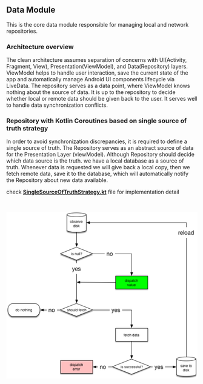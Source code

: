 ## **Data Module**

This is the core data module responsible for managing local and network repositories.



### **Architecture overview**

The clean architecture assumes separation of concerns with UI(Activity, Fragment, View), Presentation(ViewModel), and Data(Repository) layers. ViewModel helps to handle user interaction, save the current state of the app and automatically manage Android UI components lifecycle via LiveData.
The repository serves as a data point, where ViewModel knows nothing about the source of data. It is up to the repository to decide whether local or remote data should be given back to the user. It serves well to handle data synchronization conflicts.



### **Repository with Kotlin Coroutines based on single source of truth strategy**

In order to avoid synchronization discrepancies, it is required to define a single source of truth. The Repository serves as an abstract source of data for the Presentation Layer (viewModel). Although Repository should decide which data source is the truth. we have a local database as a source of truth. Whenever data is requested we will give back a local copy, then we fetch remote data, save it to the database, which will automatically notify the Repository about new data available.



check [**SingleSourceOfTruthStrategy.kt**](src/main/java/net/tandem/data/SingleSourceOfTruthStrategy.kt) file for implementation detail



<br>

<p align="center">
 <img src="../../files/data_flow.png"/></p>

<br>